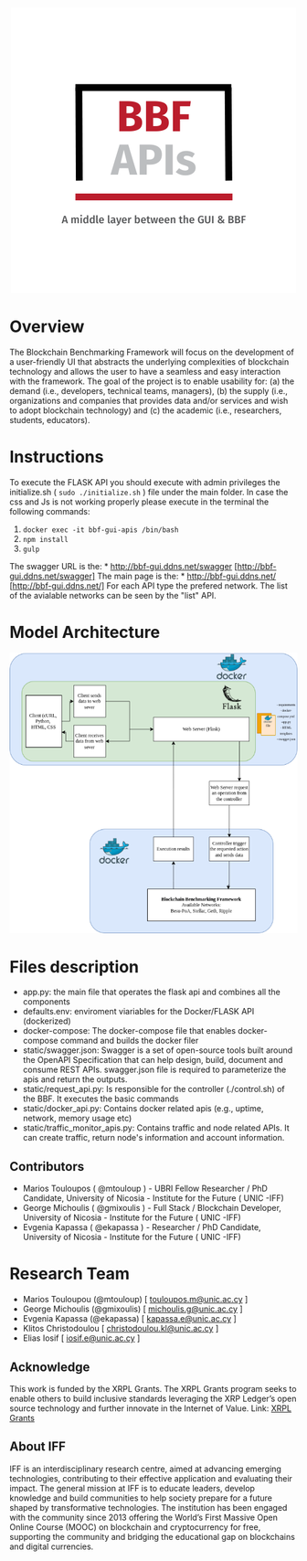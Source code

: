 <p align="center"><img src="https://github.com/UNIC-IFF/BBF-FLASK-API/blob/main/figs/bbf_api_logo.png" /></p>


# Overview
The Blockchain Benchmarking Framework will focus on the development of a user-friendly UI that abstracts the underlying complexities of blockchain technology and allows the user to have a seamless and easy interaction with the framework. The goal of the project is to enable usability for: (a) the demand (i.e., developers, technical teams, managers), (b) the supply (i.e., organizations and companies that provides data and/or services and wish to adopt blockchain technology) and (c) the academic (i.e., researchers, students, educators).

# Instructions

To execute the FLASK API you should execute with admin privileges the initialize.sh ( `sudo ./initialize.sh` ) file under the main folder. 
In case the css and Js is not working properly please execute in the terminal the following commands:
 1. `docker exec -it bbf-gui-apis /bin/bash`
 2. `npm install`
 3. `gulp`

The swagger URL is the: * http://bbf-gui.ddns.net/swagger [http://bbf-gui.ddns.net/swagger]
The main page is the: * http://bbf-gui.ddns.net/ [http://bbf-gui.ddns.net/]
For each API type the prefered network. The list of the avialable networks can be seen by the "list" API.

# Model Architecture

<p align="center"><img src="https://github.com/UNIC-IFF/BBF-FLASK-API/blob/main/figs/architecture.png" /></p>

# Files description
- app.py: the main file that operates the flask api and combines all the components
- defaults.env: enviroment viariables for the Docker/FLASK API (dockerized) 
- docker-compose: The docker-compose file that enables docker-compose command and builds the docker filer
- static/swagger.json: Swagger is a set of open-source tools built around the OpenAPI Specification that can help design, build, document and consume REST APIs. swagger.json file is required to parameterize the apis and return the outputs.
- static/request_api.py: Is responsible for the controller (./control.sh) of the BBF. It executes the basic commands
- static/docker_api.py: Contains docker related apis (e.g., uptime, network, memory usage etc)
- static/traffic_monitor_apis.py: Contains traffic and node related APIs. It can create traffic, return node's information and account information.

## Contributors
- Marios Touloupos ( @mtouloup ) - UBRI Fellow Researcher / PhD Candidate, University of Nicosia - Institute for the Future ( UNIC -IFF)
- George Michoulis ( @gmixoulis ) - Full Stack / Blockchain Developer, University of Nicosia - Institute for the Future ( UNIC -IFF)
- Evgenia Kapassa ( @ekapassa ) - Researcher / PhD Candidate, University of Nicosia - Institute for the Future ( UNIC -IFF)

# Research Team
* Marios Touloupou (@mtouloup) [ touloupos.m@unic.ac.cy ]
* George Michoulis (@gmixoulis) [ michoulis.g@unic.ac.cy ]
* Evgenia Kapassa (@ekapassa) [ kapassa.e@unic.ac.cy ]
* Klitos Christodoulou [ christodoulou.kl@unic.ac.cy ]
* Elias Iosif [ iosif.e@unic.ac.cy ]

## Acknowledge
This work is funded by the XRPL Grants. The XRPL Grants program seeks to enable others to build inclusive standards leveraging the XRP Ledger’s open source technology and further innovate in the Internet of Value.
Link: [XRPL Grants](https://xrplgrants.org/)


## About IFF

IFF is an interdisciplinary research centre, aimed at advancing emerging technologies, contributing to their effective application and evaluating their impact. The general mission at IFF is to educate leaders, develop knowledge and build communities to help society prepare for a future shaped by transformative technologies. The institution has been engaged with the community since 2013 offering the World’s First Massive Open Online Course (MOOC) on blockchain and cryptocurrency for free, supporting the community and bridging the educational gap on blockchains and digital currencies.
